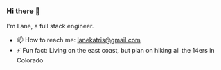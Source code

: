 ### Hi there 👋

I'm Lane, a full stack engineer.

- 📫 How to reach me: lanekatris@gmail.com
- ⚡ Fun fact: Living on the east coast, but plan on hiking all the 14ers in Colorado


